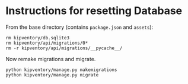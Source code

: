 # Instructions for resetting Database

From the base directory (contains ```package.json``` and ```assets```):
```
rm kipventory/db.sqlite3
rm kipventory/api/migrations/0*
rm -r kipventory/api/migrations/__pycache__/
```

Now remake migrations and migrate.
```
python kipventory/manage.py makemigrations
python kipventory/manage.py migrate
```
